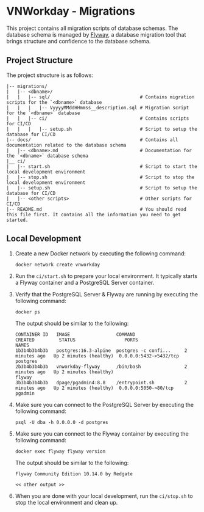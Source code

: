 # VNWorkday - Migrations

This project contains all migration scripts of database schemas. The database schema is managed
by [Flyway](https://flywaydb.org/), a database migration tool that brings structure and confidence to the database
schema.

## Project Structure

The project structure is as follows:

```plaintext
|-- migrations/                                  
|   |-- <dbname>/                               
|   |   |-- sql/                                 # Contains migration scripts for the `<dbname>` database
|   |   |   |-- VyyyyMMddHHmmss__description.sql # Migration script for the `<dbname>` database
|   |   |-- ci/                                  # Contains scripts for CI/CD
|   |   |   |-- setup.sh                         # Script to setup the database for CI/CD
|-- docs/                                        # Contains all documentation related to the database schema
|   |-- <dbname>.md                              # Documentation for the `<dbname>` database schema
|__ ci/
|   |-- start.sh                                 # Script to start the local development environment
|   |-- stop.sh                                  # Script to stop the local development environment
|   |-- setup.sh                                 # Script to setup the database for CI/CD
|   |-- <other scripts>                          # Other scripts for CI/CD
|-- README.md                                    # You should read this file first. It contains all the information you need to get started.
```

## Local Development

1. Create a new Docker network by executing the following command:

   ```shell
   docker network create vnworkday
   ```
2. Run the `ci/start.sh` to prepare your local environment. It typically starts a Flyway container and a PostgreSQL
   Server container.
3. Verify that the PostgreSQL Server & Flyway are running by executing the following command:

   ```shell
   docker ps
   ```

   The output should be similar to the following:

   ```plaintext
   CONTAINER ID   IMAGE                 COMMAND                  CREATED         STATUS                  PORTS                    NAMES
   1b3b4b3b4b3b   postgres:16.3-alpine  postgres -c confi...     2 minutes ago   Up 2 minutes (healthy)  0.0.0.0:5432->5432/tcp   postgres
   2b3b4b3b4b3b   vnworkday-flyway      /bin/bash                2 minutes ago   Up 2 minutes (healthy)                           flyway
   3b3b4b3b4b3b   dpage/pgadmin4:8.8    /entrypoint.sh           2 minutes ago   Up 2 minutes (healthy)  0.0.0.0:5050->80/tcp     pgadmin
   ```
4. Make sure you can connect to the PostgreSQL Server by executing the following command:

   ```shell
   psql -U dba -h 0.0.0.0 -d postgres
   ```
5. Make sure you can connect to the Flyway container by executing the following command:

   ```shell
   docker exec flyway flyway version
   ```

   The output should be similar to the following:

   ```plaintext
   Flyway Community Edition 10.14.0 by Redgate
   
   << other output >>
   ```
6. When you are done with your local development, run the `ci/stop.sh` to stop the local environment and clean up.
